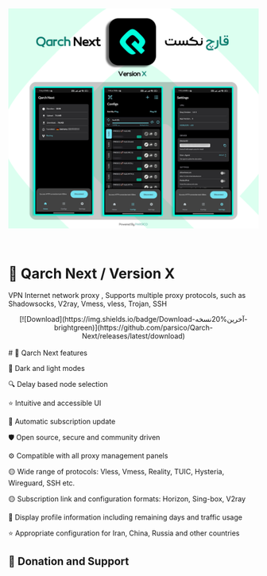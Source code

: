 <div dir="ltr">
<br>

<p align="center"><img src="https://raw.githubusercontent.com/parsico/Qarch-Next/main/Qarch.png" /></p>
<br>

# 🔹 Qarch Next / Version X
VPN Internet network proxy , Supports multiple proxy protocols, such as Shadowsocks, V2ray, Vmess, vless, Trojan, SSH

<div align="center">
[![Download](https://img.shields.io/badge/Download-آخرین%20نسخه-brightgreen)](https://github.com/parsico/Qarch-Next/releases/latest/download)

</div>
<br>
# 🚀 Qarch Next features

🌙 Dark and light modes

🔍 Delay based node selection

⭐ Intuitive and accessible UI

🔄 Automatic subscription update

🛡 Open source, secure and community driven

⚙ Compatible with all proxy management panels

🟡 Wide range of protocols:
Vless, Vmess, Reality, TUIC, Hysteria, Wireguard, SSH etc.

🟡 Subscription link and configuration formats: Horizon, Sing-box, V2ray

🔎 Display profile information including remaining days and traffic usage

⭐ Appropriate configuration for Iran, China, Russia and other countries


## 🎯 Donation and Support

